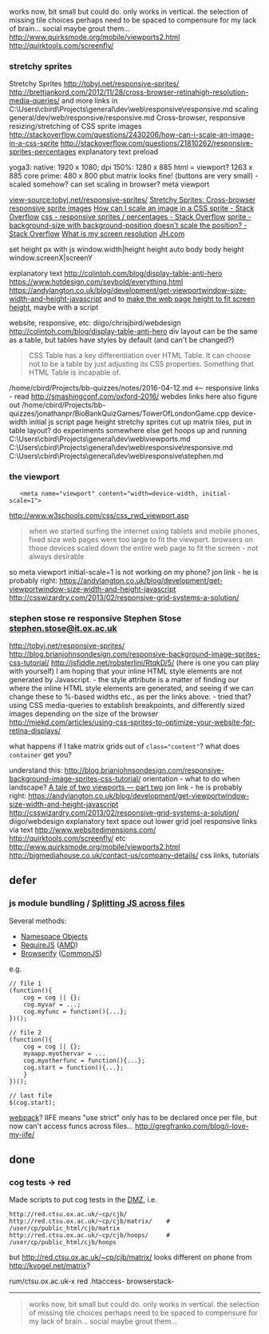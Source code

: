 

works now, bit small but could do. only works in vertical. the selection of missing tile choices perhaps need to be spaced to compensure for my lack of brain... social maybe grout them... http://www.quirksmode.org/mobile/viewports2.html
http://quirktools.com/screenfly/

### stretchy sprites

Stretchy Sprites http://tobyj.net/responsive-sprites/
http://brettjankord.com/2012/11/28/cross-browser-retinahigh-resolution-media-queries/
and more links in C:\Users\cbird\Projects\general\dev\web\responsive\responsive.md
scaling general/dev/web/responsive/responsive.md
Cross-browser, responsive resizing/stretching of CSS sprite images
http://stackoverflow.com/questions/2430206/how-can-i-scale-an-image-in-a-css-sprite
http://stackoverflow.com/questions/21810262/responsive-sprites-percentages
explanatory text
preload

yoga3: native: 1920 x 1080; dpi 150%: 1280 x 885 html = viewport? 1263 x 885
core prime: 480 x 800 pbut matrix looks fine! (buttons are very small) - scaled somehow?
can set scaling in browser? meta viewport

[view-source:tobyj.net/responsive-sprites/](view-source:http://tobyj.net/responsive-sprites/)
[Stretchy Sprites: Cross-browser responsive sprite images](http://tobyj.net/responsive-sprites/)
[How can I scale an image in a CSS sprite - Stack Overflow](http://stackoverflow.com/questions/2430206/how-can-i-scale-an-image-in-a-css-sprite)
[css - responsive sprites / percentages - Stack Overflow](http://stackoverflow.com/questions/21810262/responsive-sprites-percentages)
[sprite - background-size with background-position doesn't scale the position? - Stack Overflow](http://stackoverflow.com/questions/17033806/background-size-with-background-position-doesnt-scale-the-position?lq=1)
[What is my screen resolution](http://whatismyscreenresolution.com/)
[JH.com](http://www.jaredhirsch.com/)

set height px with js
window.width|height
height auto body
body height
window.screenX|screenY

explanatory text
http://colintoh.com/blog/display-table-anti-hero
https://www.hotdesign.com/seybold/everything.html
https://andylangton.co.uk/blog/development/get-viewportwindow-size-width-and-height-javascript
and to [make the web page height to fit screen height](http://stackoverflow.com/questions/11868474/how-to-make-the-web-page-height-to-fit-screen-height), maybe with a script

website, responsive, etc: diigo/chrisjbird/webdesign
http://colintoh.com/blog/display-table-anti-hero
    div layout can be the same as a table, but tables have styles by default (and can't be changed?)
>CSS Table has a key differentiation over HTML Table. It can choose not to be a table by just adjusting its CSS properties. Something that HTML Table is incapable of.

/home/cbird/Projects/bb-quizzes/notes/2016-04-12.md <-- responsive links - read
http://smashingconf.com/oxford-2016/ webdes links here also
figure out /home/cbird/Projects/bb-quizzes/jonathanpr/BioBankQuizGames/TowerOfLondonGame.cpp
device-width initial
js script page height
stretchy sprites
cut up matrix tiles, put in table layout?
do experiments somewhere else
get hoops up and running
C:\Users\cbird\Projects\general\dev\web\viewports.md
C:\Users\cbird\Projects\general\dev\web\responsive\responsive.md
C:\Users\cbird\Projects\general\dev\web\responsive\stephen.md


### the viewport

       <meta name="viewport" content="width=device-width, initial-scale=1">

http://www.w3schools.com/css/css_rwd_viewport.asp

>when we started surfing the internet using tablets and mobile phones, fixed size web pages were too large to fit the viewport.
>browsers on those devices scaled down the entire web page to fit the screen - not always desirable

so meta viewport initial-scale=1 is not working on my phone?
jon link - he is probably right: https://andylangton.co.uk/blog/development/get-viewportwindow-size-width-and-height-javascript
http://csswizardry.com/2013/02/responsive-grid-systems-a-solution/


### stephen stose re responsive Stephen Stose <stephen.stose@it.ox.ac.uk>

http://tobyj.net/responsive-sprites/
http://blog.brianjohnsondesign.com/responsive-background-image-sprites-css-tutorial/
http://jsfiddle.net/robsterlini/RtqkD/5/ (here is one you can play with yourself)
I am hoping that your inline HTML style elements are not generated by Javascript. - the style attribute is
a matter of finding our where the inline HTML style elements are generated, and seeing if we can change these to %-based widths etc., as per the links above. - tried that? 
using CSS media-queries to establish breakpoints, and differently sized images depending on the size of the browser
http://miekd.com/articles/using-css-sprites-to-optimize-your-website-for-retina-displays/

what happens if I take matrix grids out of `class="content"`?
what does `container` get you?

understand this: http://blog.brianjohnsondesign.com/responsive-background-image-sprites-css-tutorial/
orientation - what to do when landscape? [A tale of two viewports — part two](http://www.quirksmode.org/mobile/viewports2.html)
jon link - he is probably right: https://andylangton.co.uk/blog/development/get-viewportwindow-size-width-and-height-javascript
http://csswizardry.com/2013/02/responsive-grid-systems-a-solution/
diigo/webdesign
explanatory text
space out lower grid
joel responsive links via text
    http://www.websitedimensions.com/
    http://quirktools.com/screenfly/ etc
    http://www.quirksmode.org/mobile/viewports2.html
    http://bigmediahouse.co.uk/contact-us/company-details/
css links, tutorials

## defer

### js module bundling / [Splitting JS across files](http://stackoverflow.com/questions/16749870/splitting-javascript-into-several-files)

Several methods:

* [Namespace Objects](https://addyosmani.com/blog/essential-js-namespacing/)
* [RequireJS](http://requirejs.org/) ([AMD](https://en.wikipedia.org/wiki/Asynchronous_module_definition))
* [Browserify](http://browserify.org/) ([CommonJS](http://requirejs.org/docs/commonjs.html))

e.g.

    // file 1
    (function(){
        cog = cog || {};
        cog.myvar = ...;
        cog.myfunc = function(){...};
    })();
    
    // file 2
    (function(){
        cog = cog || {};
        myaapp.myothervar = ...
        cog.myotherfunc = function(){...};
        cog.start = function(){...};
        }
    })();
    
    // last file
    $(cog.start);

[webpack](https://webpack.github.io/docs/commonjs.html)?
IIFE means "use strict" only has to be declared once per file, but now can't access funcs across files... http://gregfranko.com/blog/i-love-my-iife/

## done

### cog tests -> red

Made scripts to put cog tests in the [DMZ](https://en.wikipedia.org/wiki/DMZ_(computing)), i.e.

    http://red.ctsu.ox.ac.uk/~cp/cjb/
    http://red.ctsu.ox.ac.uk/~cp/cjb/matrix/    # /user/cp/public_html/cjb/matrix
    http://red.ctsu.ox.ac.uk/~cp/cjb/hoops/     # /user/cp/public_html/cjb/hoops

but http://red.ctsu.ox.ac.uk/~cp/cjb/matrix/ looks different on phone from http://kvogel.net/matrix?

rum/ctsu.ox.ac.uk-x
red .htaccess-
browserstack-


---

>works now, bit small but could do. only works in vertical. the selection of missing tile choices perhaps need to be spaced to compensure for my lack of brain... social maybe grout them... 
